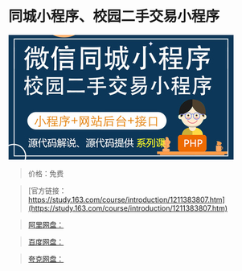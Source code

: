 # 同城小程序、校园二手交易小程序

![img](../../../assets/study163/free/9db03c628d0648dab17507ed7db9d7f1.jpg)

> 价格：免费

> [官方链接：https://study.163.com/course/introduction/1211383807.htm](https://study.163.com/course/introduction/1211383807.htm)

> [阿里网盘：]()

> [百度网盘：]()

> [夸克网盘：]()
